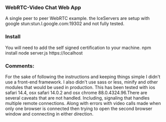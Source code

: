 ### WebRTC-Video Chat Web App
A single peer to peer WebRTC example. the IceServers are setup with google stun:stun.l.google.com:19302 and not fully tested.

### Install
You will need to add the self signed certification to your machine.
npm install
node server.js
https://localhost

### Comments:
For the sake of following the instructions and keeping things simple I didn't use a front-end framework.
I also didn't use sass or less, minify and other modules that would be used in production.
This has been tested with ios safari 14.4, osx safari 14.0.2 and osx chrome 88.0.4324.96.There are several caveats that are not handled.
Including, signaling that handles multiple remote connections.
Along with errors with video calls made when only one browser is connected then trying to open the second browser window and connecting in either direction.
